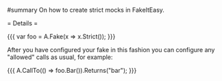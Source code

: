#summary On how to create strict mocks in FakeItEasy.

= Details =

{{{
var foo = A.Fake<IFoo>(x => x.Strict());
}}}

After you have configured your fake in this fashion you can configure any "allowed" calls as usual, for example:

{{{
A.CallTo(() => foo.Bar()).Returns("bar");
}}}